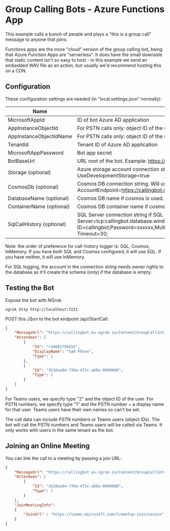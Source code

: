 # Group Calling Bots - Azure Functions App
This example calls a bunch of people and plays a "this is a group call" message to anyone that joins. 

Functions apps are the more "cloud" version of the group calling bot, being that Azure Function Apps are "serverless". It does have the small downside that static content isn't so easy to host - in this example we send an embedded WAV file as an action, but usually we'd recommend hosting this on a CDN.

## Configuration 
These configuration settings are needed (in "local.settings.json" normally):

Name | Description
--------------- | -----------
MicrosoftAppId | ID of bot Azure AD application
AppInstanceObjectId | For PSTN calls only: object ID of the user account used for calling
AppInstanceObjectIdName | For PSTN calls only: object ID of the user account used for calling
TenantId | Tenant ID of Azure AD application
MicrosoftAppPassword | Bot app secret
BotBaseUrl | URL root of the bot. Example: https://callingbot.eu.ngrok.io
Storage (optional) | Azure storage account connection string. Will use in-memory provider if not configured. Example: UseDevelopmentStorage=true
CosmosDb (optional) | Cosmos DB connection string. Will use in-memory provider if not configured. Example: AccountEndpoint=https://callingbot.documents.azure.com:443/;AccountKey=xxxxxx==;
DatabaseName (optional) | Cosmos DB name if cosmos is used. Example: CallingBot
ContainerName (optional) | Cosmos DB container name if cosmos is used. Example: CallsLogs
SqlCallHistory (optional) | SQL Server connection string if SQL is used for storing call history. Example: Server=tcp:callingbot.database.windows.net,1433;Initial Catalog=CallingBot;Persist Security Info=False;User ID=callingbot;Password=xxxxxx;MultipleActiveResultSets=False;Encrypt=True;TrustServerCertificate=False;Connection Timeout=30;

Note: the order of preference for call-history logger is: SQL, Cosmos, InMemory. If you have both SQL and Cosmos configured, it will use SQL. If you have neither, it will use InMemory.

For SQL logging, the account in the connection string needs owner rights to the database as it'll create the schema (only) if the database is empty. 

## Testing the Bot
Expose the bot with NGrok:
```
ngrok http http://localhost:7221
```

POST this JSon to the bot endpoint /api/StartCall:
```json
{
    "MessageUrl": "https://callingbot.eu.ngrok.io/Content/GroupCallIntro.wav",
    "Attendees": [
        {
            "Id": "+3468279XXXX",
            "DisplayName": "Sam Phone",
            "Type": 1
        },
        {
            "Id": "3b10aa94-739a-472c-a68a-0000000",
            "Type": 2
        }
    ]
}

```
For Teams users, we specify type "2" and the object ID of the user. For PSTN numbers, we specify type "1" and the PSTN number + a display name for that user. Teams users have their own names so can't be set. 

The call data can include PSTN numbers or Teams users (object IDs). The bot will call the PSTN numbers and Teams users will be called via Teams. It only works with users in the same tenant as the bot. 

## Joining an Online Meeting
You can link the call to a meeting by passing a join URL:
```json
{
    "MessageUrl": "https://callingbot.eu.ngrok.io/Content/GroupCallIntro.wav",
    "Attendees": [
        {
            "Id": "3b10aa94-739a-472c-a68a-0000000",
            "Type": 2
        }
    ],
    "JoinMeetingInfo":
    {
        "JoinUrl" : "https://teams.microsoft.com/l/meetup-join/xxxxxx"
    }
}

```
